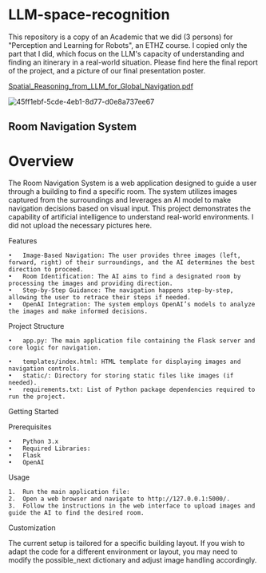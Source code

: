 # LLM-space-recognition

This repository is a copy of an Academic that we did (3 persons) for "Perception and Learning for Robots", an ETHZ course. I copied only the part that I did, which focus on the LLM's capacity of understanding and finding an itinerary in a real-world situation.
Please find here the final report of the project, and a picture of our final presentation poster.

[Spatial_Reasoning_from_LLM_for_Global_Navigation.pdf](https://github.com/user-attachments/files/17368274/Spatial_Reasoning_from_LLM_for_Global_Navigation.pdf)


![45ff1ebf-5cde-4eb1-8d77-d0e8a737ee67](https://github.com/user-attachments/assets/74487406-b740-4c5a-afe8-e8ced9ab8947)


## Room Navigation System

# Overview

The Room Navigation System is a web application designed to guide a user through a building to find a specific room. The system utilizes images captured from the surroundings and leverages an AI model to make navigation decisions based on visual input. This project demonstrates the capability of artificial intelligence to understand real-world environments. I did not upload the necessary pictures here.

Features

	•	Image-Based Navigation: The user provides three images (left, forward, right) of their surroundings, and the AI determines the best direction to proceed.
	•	Room Identification: The AI aims to find a designated room by processing the images and providing direction.
	•	Step-by-Step Guidance: The navigation happens step-by-step, allowing the user to retrace their steps if needed.
	•	OpenAI Integration: The system employs OpenAI’s models to analyze the images and make informed decisions.

Project Structure

	•	app.py: The main application file containing the Flask server and core logic for navigation.

	•	templates/index.html: HTML template for displaying images and navigation controls.
	•	static/: Directory for storing static files like images (if needed).
	•	requirements.txt: List of Python package dependencies required to run the project.

Getting Started

Prerequisites

	•	Python 3.x
	•	Required Libraries:
	•	Flask
	•	OpenAI

Usage

	1.	Run the main application file:
	2.	Open a web browser and navigate to http://127.0.0.1:5000/.
	3.	Follow the instructions in the web interface to upload images and guide the AI to find the desired room.

Customization

The current setup is tailored for a specific building layout. If you wish to adapt the code for a different environment or layout, you may need to modify the possible_next dictionary and adjust image handling accordingly.

